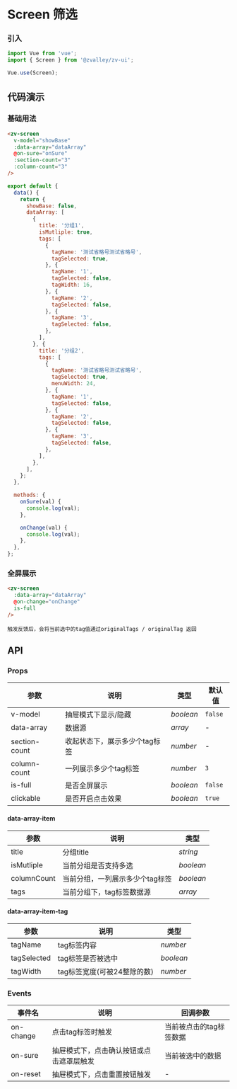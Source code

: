 # Screen 筛选

### 引入

```js
import Vue from 'vue';
import { Screen } from '@zvalley/zv-ui';

Vue.use(Screen);
```

## 代码演示

### 基础用法

```html
<zv-screen
  v-model="showBase"
  :data-array="dataArray"
  @on-sure="onSure"
  :section-count="3"
  :column-count="3"
/>
```

```js
export default {
  data() {
    return {
      showBase: false,
      dataArray: [
        {
          title: '分组1',
          isMutliple: true,
          tags: [
            {
              tagName: '测试省略号测试省略号',
              tagSelected: true,
            }, {
              tagName: '1',
              tagSelected: false,
              tagWidth: 16,
            }, {
              tagName: '2',
              tagSelected: false,
            }, {
              tagName: '3',
              tagSelected: false,
            },
          ],
        }, {
          title: '分组2',
          tags: [
            {
              tagName: '测试省略号测试省略号',
              tagSelected: true,
              menuWidth: 24,
            }, {
              tagName: '1',
              tagSelected: false,
            }, {
              tagName: '2',
              tagSelected: false,
            }, {
              tagName: '3',
              tagSelected: false,
            },
          ],
        },
      ],
    };
  },

  methods: {
    onSure(val) {
      console.log(val);
    },

    onChange(val) {
      console.log(val);
    },
  },
};
```

### 全屏展示

```html
<zv-screen
  :data-array="dataArray"
  @on-change="onChange"
  is-full
/>
```

`触发反馈后，会将当前选中的tag值通过originalTags / originalTag 返回`

## API

### Props

| 参数 | 说明 | 类型 | 默认值 |
|------|------|------|------|
| v-model | 抽屉模式下显示/隐藏 | *boolean* | `false` |
| data-array | 数据源 | *array* | - |
| section-count | 收起状态下，展示多少个tag标签 | *number* | - |
| column-count | 一列展示多少个tag标签 | *number* | `3` |
| is-full | 是否全屏展示 | *boolean* | `false` |
| clickable | 是否开启点击效果 | *boolean* | `true` |

#### data-array-item

| 参数 | 说明 | 类型 |
|------|------|------|
| title | 分组title | *string* |
| isMutliple | 当前分组是否支持多选 | *boolean* |
| columnCount | 当前分组，一列展示多少个tag标签 | *boolean* |
| tags | 当前分组下，tag标签数据源 | *array* |

#### data-array-item-tag

| 参数 | 说明 | 类型 |
|------|------|------|
| tagName | tag标签内容 | *number* |
| tagSelected | tag标签是否被选中 | *boolean* |
| tagWidth | tag标签宽度(可被24整除的数) | *number* |

### Events

| 事件名 | 说明 | 回调参数 |
|------|------|------|
| on-change | 点击tag标签时触发 | 当前被点击的tag标签数据 |
| on-sure | 抽屉模式下，点击确认按钮或点击遮罩层触发 | 当前被选中的数据 |
| on-reset | 抽屉模式下，点击重置按钮触发 | - |
